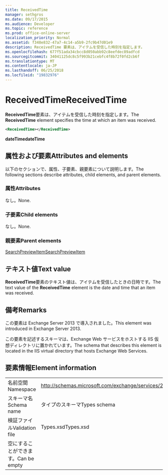 ```yaml
---
title: ReceivedTime
manager: sethgros
ms.date: 09/17/2015
ms.audience: Developer
ms.topic: reference
ms.prod: office-online-server
localization_priority: Normal
ms.assetid: f348e832-47a7-4c14-a5b9-2fc9b47d01e9
description: ReceivedTime 要素は、アイテムを受信した時刻を指定します。
ms.openlocfilehash: 677f51ada34cbcc8d050abb92c8eefdec89adfcd
ms.sourcegitcommit: 34041125dc8c5f993b21cebfc4f8b72f0fd2cb6f
ms.translationtype: MT
ms.contentlocale: ja-JP
ms.lasthandoff: 06/25/2018
ms.locfileid: "19832976"
---
```

# <a name="receivedtime"></a><span data-ttu-id="dc001-103">ReceivedTime</span><span class="sxs-lookup"><span data-stu-id="dc001-103">ReceivedTime</span></span>

<span data-ttu-id="dc001-104">**ReceivedTime**要素は、アイテムを受信した時刻を指定します。</span><span class="sxs-lookup"><span data-stu-id="dc001-104">The **ReceivedTime** element specifies the time at which an item was received.</span></span> 
  
```XML
<ReceivedTime></ReceivedTime>
```

 <span data-ttu-id="dc001-105">**dateTime**</span><span class="sxs-lookup"><span data-stu-id="dc001-105">**dateTime**</span></span>
## <a name="attributes-and-elements"></a><span data-ttu-id="dc001-106">属性および要素</span><span class="sxs-lookup"><span data-stu-id="dc001-106">Attributes and elements</span></span>

<span data-ttu-id="dc001-107">以下のセクションで、属性、子要素、親要素について説明します。</span><span class="sxs-lookup"><span data-stu-id="dc001-107">The following sections describe attributes, child elements, and parent elements.</span></span>
  
### <a name="attributes"></a><span data-ttu-id="dc001-108">属性</span><span class="sxs-lookup"><span data-stu-id="dc001-108">Attributes</span></span>

<span data-ttu-id="dc001-109">なし。</span><span class="sxs-lookup"><span data-stu-id="dc001-109">None.</span></span>
  
### <a name="child-elements"></a><span data-ttu-id="dc001-110">子要素</span><span class="sxs-lookup"><span data-stu-id="dc001-110">Child elements</span></span>

<span data-ttu-id="dc001-111">なし。</span><span class="sxs-lookup"><span data-stu-id="dc001-111">None.</span></span>
  
### <a name="parent-elements"></a><span data-ttu-id="dc001-112">親要素</span><span class="sxs-lookup"><span data-stu-id="dc001-112">Parent elements</span></span>

[<span data-ttu-id="dc001-113">SearchPreviewItem</span><span class="sxs-lookup"><span data-stu-id="dc001-113">SearchPreviewItem</span></span>](searchpreviewitem.md)
  
## <a name="text-value"></a><span data-ttu-id="dc001-114">テキスト値</span><span class="sxs-lookup"><span data-stu-id="dc001-114">Text value</span></span>

<span data-ttu-id="dc001-115">**ReceivedTime**要素のテキスト値は、アイテムを受信したときの日時です。</span><span class="sxs-lookup"><span data-stu-id="dc001-115">The text value of the **ReceivedTime** element is the date and time that an item was received.</span></span> 
  
## <a name="remarks"></a><span data-ttu-id="dc001-116">備考</span><span class="sxs-lookup"><span data-stu-id="dc001-116">Remarks</span></span>

<span data-ttu-id="dc001-117">この要素は Exchange Server 2013 で導入されました。</span><span class="sxs-lookup"><span data-stu-id="dc001-117">This element was introduced in Exchange Server 2013.</span></span>
  
<span data-ttu-id="dc001-118">この要素を記述するスキーマは、Exchange Web サービスをホストする IIS 仮想ディレクトリに置かれています。</span><span class="sxs-lookup"><span data-stu-id="dc001-118">The schema that describes this element is located in the IIS virtual directory that hosts Exchange Web Services.</span></span>
  
## <a name="element-information"></a><span data-ttu-id="dc001-119">要素情報</span><span class="sxs-lookup"><span data-stu-id="dc001-119">Element information</span></span>

|||
|:-----|:-----|
|<span data-ttu-id="dc001-120">名前空間</span><span class="sxs-lookup"><span data-stu-id="dc001-120">Namespace</span></span>  <br/> |http://schemas.microsoft.com/exchange/services/2006/types  <br/> |
|<span data-ttu-id="dc001-121">スキーマ名</span><span class="sxs-lookup"><span data-stu-id="dc001-121">Schema name</span></span>  <br/> |<span data-ttu-id="dc001-122">タイプのスキーマ</span><span class="sxs-lookup"><span data-stu-id="dc001-122">Types schema</span></span>  <br/> |
|<span data-ttu-id="dc001-123">検証ファイル</span><span class="sxs-lookup"><span data-stu-id="dc001-123">Validation file</span></span>  <br/> |<span data-ttu-id="dc001-124">Types.xsd</span><span class="sxs-lookup"><span data-stu-id="dc001-124">Types.xsd</span></span>  <br/> |
|<span data-ttu-id="dc001-125">空にすることができます。</span><span class="sxs-lookup"><span data-stu-id="dc001-125">Can be empty</span></span>  <br/> ||
   

